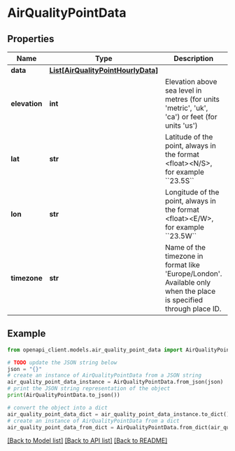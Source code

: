 # AirQualityPointData


## Properties

Name | Type | Description | Notes
------------ | ------------- | ------------- | -------------
**data** | [**List[AirQualityPointHourlyData]**](AirQualityPointHourlyData.md) |  | 
**elevation** | **int** | Elevation above sea level in metres (for units &#39;metric&#39;, &#39;uk&#39;, &#39;ca&#39;) or feet (for units &#39;us&#39;) | 
**lat** | **str** | Latitude of the point, always in the format &lt;float&gt;&lt;N/S&gt;, for example &#x60;&#x60;23.5S&#x60;&#x60; | 
**lon** | **str** | Longitude of the point, always in the format &lt;float&gt;&lt;E/W&gt;, for example &#x60;&#x60;23.5W&#x60;&#x60; | 
**timezone** | **str** | Name of the timezone in format like &#39;Europe/London&#39;. Available only when the place is specified through place ID. | [optional] 

## Example

```python
from openapi_client.models.air_quality_point_data import AirQualityPointData

# TODO update the JSON string below
json = "{}"
# create an instance of AirQualityPointData from a JSON string
air_quality_point_data_instance = AirQualityPointData.from_json(json)
# print the JSON string representation of the object
print(AirQualityPointData.to_json())

# convert the object into a dict
air_quality_point_data_dict = air_quality_point_data_instance.to_dict()
# create an instance of AirQualityPointData from a dict
air_quality_point_data_from_dict = AirQualityPointData.from_dict(air_quality_point_data_dict)
```
[[Back to Model list]](../README.md#documentation-for-models) [[Back to API list]](../README.md#documentation-for-api-endpoints) [[Back to README]](../README.md)


